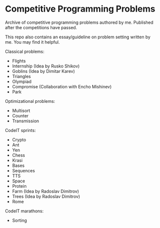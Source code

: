 # Competitive Programming Problems
Archive of competitive programming problems authored by me. Published after the competitions have passed.

This repo also contains an essay/guideline on problem setting written by me. You may find it helpful.

Classical problems:
* Flights
* Internship (Idea by Rusko Shikov)
* Goblins (Idea by Dimitar Karev)
* Triangles
* Olympiad
* Compromise (Collaboration with Encho Mishinev)
* Park

Optimizational problems:
* Multisort
* Counter
* Transmission

CodeIT sprints:
* Crypto
* Ant
* Yen
* Chess
* Krasi
* Bases
* Sequences
* TTS
* Space
* Protein
* Farm (Idea by Radoslav Dimitrov)
* Trees (Idea by Radoslav Dimitrov)
* Rome

CodeIT marathons:
* Sorting
